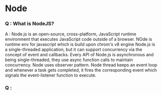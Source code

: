 # Node

### Q : What is NodeJS?
A : Node.js is an open-source, cross-platform, JavaScript runtime environment that executes JavaScript code outside of a browser. NOde is runtime env for javascript which is build upon chrom's v8 engine
Node.js is a single-threaded application, but it can support concurrency via the concept of event and callbacks. Every API of Node.js is asynchronous and being single-threaded, they use async function calls to maintain concurrency. Node uses observer pattern. Node thread keeps an event loop and whenever a task gets completed, it fires the corresponding event which signals the event-listener function to execute.

### Q : 
